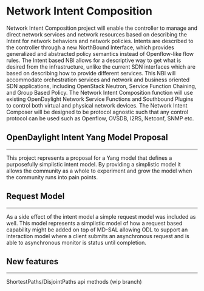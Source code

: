 # Network Intent Composition

Network Intent Composition project will enable the controller to manage and direct network services and network resources based on describing the Intent for network behaviors and network policies. Intents are described to the controller through a new NorthBound Interface, which provides generalized and abstracted policy semantics instead of Openflow-like flow rules. The Intent based NBI allows for a descriptive way to get what is desired from the infrastructure, unlike the current SDN interfaces which are based on describing how to provide different services. This NBI will accommodate orchestration services and network and business oriented SDN applications, including OpenStack Neutron, Service Function Chaining, and Group Based Policy. The Network Intent Composition function will use existing OpenDaylight Network Service Functions and Southbound Plugins to control both virtual and physical network devices. The Network Intent Composer will be designed to be protocol agnostic such that any control protocol can be used such as Openflow, OVSDB, I2RS, Netconf, SNMP etc.

## OpenDaylight Intent Yang Model Proposal
---

This project represents a proposal for a Yang model that defines a purposefully simplistic intent model. By providing
a simplistic model it allows the community as a whole to experiment and grow the model when the community runs into
pain points. 

## Request Model
---
As a side effect of the intent model a simple request model was included as well. This model represents a simplistic
model of how a request based capability might be added on top of MD-SAL allowing ODL to support an interaction model
where a client submits an asynchronous request and is able to asynchronous monitor is status until completion.

## New features
---
ShortestPaths/DisjointPaths api methods (wip branch)

